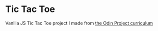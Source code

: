 # Tic Tac Toe

Vanilla JS Tic Tac Toe project I made from [the Odin Project curriculum](https://www.theodinproject.com/paths/full-stack-javascript/courses/javascript/lessons/tic-tac-toe)
